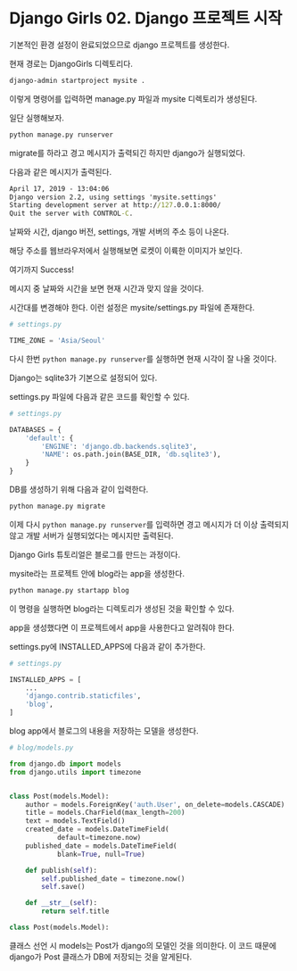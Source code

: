 # Django Girls 02. Django 프로젝트 시작

기본적인 환경 설정이 완료되었으므로 django 프로젝트를 생성한다.

현재 경로는 DjangoGirls 디렉토리다.

```cmd
django-admin startproject mysite .
```

이렇게 명령어를 입력하면 manage.py 파일과 mysite 디렉토리가 생성된다.

일단 실행해보자.

```cmd
python manage.py runserver
```

migrate를 하라고 경고 메시지가 출력되긴 하지만 django가 실행되었다.

다음과 같은 메시지가 출력된다.

```cmd
April 17, 2019 - 13:04:06
Django version 2.2, using settings 'mysite.settings'
Starting development server at http://127.0.0.1:8000/
Quit the server with CONTROL-C.
```

날짜와 시간, django 버전, settings, 개발 서버의 주소 등이 나온다.

해당 주소를 웹브라우저에서 실행해보면 로켓이 이륙한 이미지가 보인다.

여기까지 Success!

메시지 중 날짜와 시간을 보면 현재 시간과 맞지 않을 것이다.

시간대를 변경해야 한다. 이런 설정은 mysite/settings.py 파일에 존재한다.

```py
# settings.py

TIME_ZONE = 'Asia/Seoul'
```

다시 한번 `python manage.py runserver`를 실행하면 현재 시각이 잘 나올 것이다.

Django는 sqlite3가 기본으로 설정되어 있다.

settings.py 파일에 다음과 같은 코드를 확인할 수 있다.

```py
# settings.py

DATABASES = {
    'default': {
        'ENGINE': 'django.db.backends.sqlite3',
        'NAME': os.path.join(BASE_DIR, 'db.sqlite3'),
    }
}
```

DB를 생성하기 위해 다음과 같이 입력한다.

```cmd
python manage.py migrate
```

이제 다시 `python manage.py runserver`를 입력하면 경고 메시지가 더 이상 출력되지 않고 개발 서버가 실행되었다는 메시지만 출력된다.

Django Girls 튜토리얼은 블로그를 만드는 과정이다.

mysite라는 프로젝트 안에 blog라는 app을 생성한다.

```cmd
python manage.py startapp blog
```

이 명령을 실행하면 blog라는 디렉토리가 생성된 것을 확인할 수 있다.

app을 생성했다면 이 프로젝트에서 app을 사용한다고 알려줘야 한다.

settings.py에 INSTALLED_APPS에 다음과 같이 추가한다.

```py
# settings.py

INSTALLED_APPS = [
    ...
    'django.contrib.staticfiles',
    'blog',
]
```

blog app에서 블로그의 내용을 저장하는 모델을 생성한다.

```py
# blog/models.py

from django.db import models
from django.utils import timezone


class Post(models.Model):
    author = models.ForeignKey('auth.User', on_delete=models.CASCADE)
    title = models.CharField(max_length=200)
    text = models.TextField()
    created_date = models.DateTimeField(
            default=timezone.now)
    published_date = models.DateTimeField(
            blank=True, null=True)

    def publish(self):
        self.published_date = timezone.now()
        self.save()

    def __str__(self):
        return self.title

```

```py
class Post(models.Model):
```

클래스 선언 시 ​models는 Post가 django의 모델인 것을 의미한다. 이 코드 때문에 django가 Post 클래스가 DB에 저장되는 것을 알게된다.

